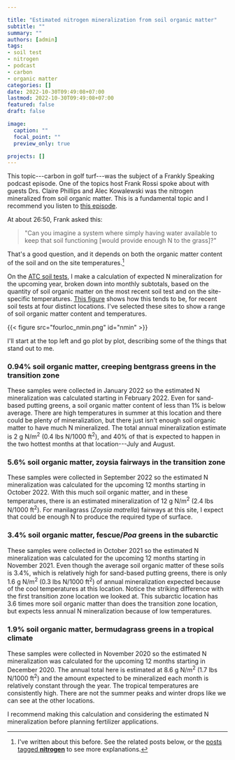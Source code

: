 ```yaml
---

title: "Estimated nitrogen mineralization from soil organic matter"
subtitle: ""
summary: ""
authors: [admin]
tags: 
- soil test
- nitrogen
- podcast
- carbon
- organic matter
categories: []
date: 2022-10-30T09:49:08+07:00
lastmod: 2022-10-30T09:49:08+07:00
featured: false
draft: false

image:
  caption: ""
  focal_point: ""
  preview_only: true

projects: []
---
```


This topic---carbon in golf turf---was the subject of a Frankly Speaking podcast episode. One of the topics host Frank Rossi spoke about with guests Drs. Claire Phillips and Alec Kowalewski was the nitrogen mineralized from soil organic matter. This is a fundamental topic and I recommend you listen to [this episode](https://www.turfnet.com/podcasts/rossi/understanding_carbon/).

At about 26:50, Frank asked this:

> "Can you imagine a system where simply having water available to keep that soil functioning [would provide enough N to the grass]?"

That's a good question, and it depends on both the organic matter content of the soil and on the site temperatures.[^1] 

[^1]: I've written about this before. See the related posts below, or the [posts tagged **nitrogen**](/tag/nitrogen/) to see more explanations.

On the [ATC soil tests](/project/soil-tests/), I make a calculation of expected N mineralization for the upcoming year, broken down into monthly subtotals, based on the quantity of soil organic matter on the most recent soil test and on the site-specific temperatures. [This figure](#figure-nmin) shows how this tends to be, for recent soil tests at four distinct locations. I've selected these sites to show a range of soil organic matter content and temperatures.

{{< figure src="fourloc_nmin.png" id="nmin" >}}

I'll start at the top left and go plot by plot, describing some of the things that stand out to me.

### 0.94% soil organic matter, creeping bentgrass greens in the transition zone

These samples were collected in January 2022 so the estimated N mineralization was calculated starting in February 2022. Even for sand-based putting greens, a soil organic matter content of less than 1% is below average. There are high temperatures in summer at this location and there could be plenty of mineralization, but there just isn't enough soil organic matter to have much N mineralized. The total annual mineralization estimate is 2 g N/m<sup>2</sup> (0.4 lbs N/1000 ft<sup>2</sup>), and 40% of that is expected to happen in the two hottest months at that location---July and August.

### 5.6% soil organic matter, zoysia fairways in the transition zone

These samples were collected in September 2022 so the estimated N mineralization was calculated for the upcoming 12 months starting in October 2022. With this much soil organic matter, and in these temperatures, there is an estimated mineralization of 12 g N/m<sup>2</sup> (2.4 lbs N/1000 ft<sup>2</sup>). For manilagrass (*Zoysia matrella*) fairways at this site, I expect that could be enough N to produce the required type of surface.

### 3.4% soil organic matter, fescue/*Poa* greens in the subarctic

These samples were collected in October 2021 so the estimated N mineralization was calculated for the upcoming 12 months starting in November 2021. Even though the average soil organic matter of these soils is 3.4%, which is relatively high for sand-based putting greens, there is only 1.6 g N/m<sup>2</sup> (0.3 lbs N/1000 ft<sup>2</sup>) of annual mineralization expected because of the cool temperatures at this location. Notice the striking difference with the first transition zone location we looked at. This subarctic location has 3.6 times more soil organic matter than does the transition zone location, but expects less annual N mineralization because of low temperatures.

### 1.9% soil organic matter, bermudagrass greens in a tropical climate

These samples were collected in November 2020 so the estimated N mineralization was calculated for the upcoming 12 months starting in December 2020. The annual total here is estimated at 8.6 g N/m<sup>2</sup> (1.7 lbs N/1000 ft<sup>2</sup>) and the amount expected to be mineralized each month is relatively constant through the year. The tropical temperatures are consistently high. There are not the summer peaks and winter drops like we can see at the other locations.

I recommend making this calculation and considering the estimated N mineralization before planning fertilizer applications.



